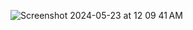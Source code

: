 ![Screenshot 2024-05-23 at 12 09 41 AM](https://github.com/erascon7/UI-Examples/assets/39039416/1b8aec3a-ac1b-4ec5-a0b6-01d27fcff260)
